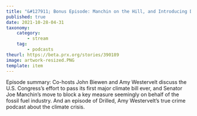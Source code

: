 ```yaml
---
title: "&#127911; Bonus Episode: Manchin on the Hill, and Introducing Drilled"
published: true
date: 2021-10-28-04-31
taxonomy:
    category:
        - stream
    tag:
        - podcasts
theurl: https://beta.prx.org/stories/390189
image: artwork-resized.PNG
template: item
---
```


Episode summary: Co-hosts John Biewen and Amy Westervelt discuss the U.S. Congress&rsquo;s effort to pass its first major climate bill ever, and Senator Joe Manchin&rsquo;s move to block a key measure seemingly on behalf of the fossil fuel industry. And an episode of Drilled, Amy Westervelt&rsquo;s true crime podcast about the climate crisis.
